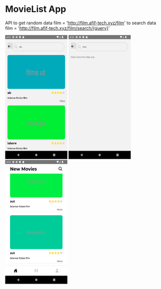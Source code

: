# MovieList App

API 
to get random data film = 'http://film.afif-tech.xyz/film'
to search data film = 'http://film.afif-tech.xyz/film/search/{query}' 


<img src="/src/assets/images/1.png" width="200" height="400" />
<img src="/src/assets/images/2.png" width="200" height="400" />
<img src="/src/assets/images/3.png" width="200" height="400" />
